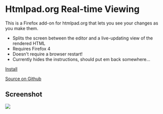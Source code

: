 Htmlpad.org Real-time Viewing
=============================

This is a Firefox add-on for htmlpad.org that lets you see your changes as you make them.

* Splits the screen between the editor and a live-updating view of the rendered HTML
* Requires Firefox 4
* Doesn't require a browser restart!
* Currently hides the instructions, should put em back somewhere... 

<p><a href="http://j.mp/esParN">Install</a></p>
<p><a href="http://j.mp/feRZ8n">Source on Github</a></p>

Screenshot
----------
<img src="http://i.imgur.com/8W27U.png">


